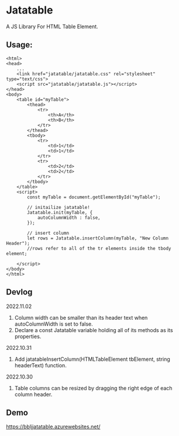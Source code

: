 # Jatatable
A JS Library For HTML Table Element.

## Usage:
```
<html>
<head>
	...
	<link href="jatatable/jatatable.css" rel="stylesheet" type="text/css">
	<script src="jatatable/jatatable.js"></script>
</head>
<body>
	<table id="myTable">
		<thead>
			<tr>
				<th>A</th>
				<th>B</th>
			</tr>
		</thead>
		<tbody>
			<tr>
				<td>1</td>
				<td>1</td>
			</tr>
			<tr>
				<td>2</td>
				<td>2</td>
			</tr>
		</tbody>
	</table>
	<script>
		const myTable = document.getElementById("myTable");

		// initailize jatatable!
		Jatatable.init(myTable, {
			autoColumnWidth : false,
		});

		// insert column
		let rows = Jatatable.insertColumn(myTable, "New Column Header"); 
		//rows refer to all of the tr elements inside the tbody element;

	</script>
</body>
</html>
```

## Devlog

2022.11.02
1. Column width can be smaller than its header text when autoColumnWidth is set to false.
2. Declare a const Jatatable variable holding all of its methods as its properties.

2022.10.31
1. Add jatatableInsertColumn(HTMLTableElement tbElement, string headerText) function.

2022.10.30
1. Table columns can be resized by dragging the right edge of each column header.

## Demo
https://bbljjatatable.azurewebsites.net/
